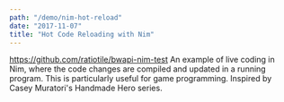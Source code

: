 ```yaml
---
path: "/demo/nim-hot-reload"
date: "2017-11-07"
title: "Hot Code Reloading with Nim"
---
```


https://github.com/ratiotile/bwapi-nim-test
An example of live coding in Nim, where the code changes are compiled and updated in a running program. This is particularly useful for game programming. Inspired by Casey Muratori's Handmade Hero series.
